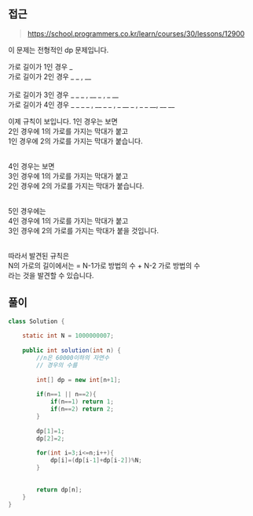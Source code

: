 ## 접근
> https://school.programmers.co.kr/learn/courses/30/lessons/12900

이 문제는 전형적인 dp 문제입니다.

가로 길이가 1인 경우 _
<br>가로 길이가 2인 경우 _ _ , __<br>
<br>가로 길이가 3인 경우 _ _ _ , __ _ ,  _ __
<br>가로 길이가 4인 경우 _ _ _ _ , __ _ _ , _ __ _ , _ _ __, __ __

이제 규칙이 보입니다. 
1인 경우는 보면 
<br>2인 경우에 1의 가로를 가지는 막대가 붙고
<br>1인 경우에 2의 가로를 가지는 막대가 붙습니다.


<br>4인 경우는 보면 
<br>3인 경우에 1의 가로를 가지는 막대가 붙고
<br>2인 경우에 2의 가로를 가지는 막대가 붙습니다.

<br>5인 경우에는 
<br>4인 경우에 1의 가로를 가지는 막대가 붙고
<br>3인 경우에 2의 가로를 가지는 막대가 붙을 것입니다.

<br>따라서 발견된 규칙은
<br>N의 가로의 길이에서는  = N-1가로 방법의 수 + N-2 가로 방법의 수 
<br>라는 것을 발견할 수 있습니다.

## 풀이
```java
class Solution {
    
    static int N = 1000000007;
    
    public int solution(int n) {
        //n은 60000이하의 자연수
        // 경우의 수를 
        
        int[] dp = new int[n+1];
        
        if(n==1 || n==2){
            if(n==1) return 1;
            if(n==2) return 2;
        }
        
        dp[1]=1;
        dp[2]=2;
        
        for(int i=3;i<=n;i++){
            dp[i]=(dp[i-1]+dp[i-2])%N;    
        }
        
        
        return dp[n];
    }
}
```
